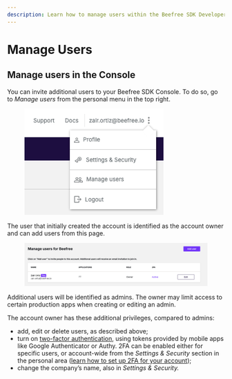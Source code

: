 ```yaml
---
description: Learn how to manage users within the Beefree SDK Developer Console.
---
```


# Manage Users

## Manage users in the Console <a href="#manage-users-in-the-console" id="manage-users-in-the-console"></a>

You can invite additional users to your Beefree SDK Console. To do so, go to _Manage users_ from the personal menu in the top right.

<figure><img src="../../.gitbook/assets/CleanShot 2025-03-13 at 14.00.50.png" alt=""><figcaption></figcaption></figure>

The user that initially created the account is identified as the account owner and can add users from this page.

<figure><img src="../../.gitbook/assets/CleanShot 2025-03-13 at 14.01.43.png" alt=""><figcaption></figcaption></figure>

Additional users will be identified as admins. The owner may limit access to certain production apps when creating or editing an admin.

The account owner has these additional privileges, compared to admins:

* add, edit or delete users, as described above;
* turn on [two-factor authentication](installation/set-up-two-factor-authentication.md), using tokens provided by mobile apps like Google Authenticator or Authy. 2FA can be enabled either for specific users, or account-wide from the _Settings & Security_ section in the personal area ([learn how to set up 2FA for your account](installation/set-up-two-factor-authentication.md));
* change the company’s name, also in _Settings & Security._
